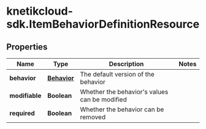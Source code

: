 # knetikcloud-sdk.ItemBehaviorDefinitionResource

## Properties
Name | Type | Description | Notes
------------ | ------------- | ------------- | -------------
**behavior** | [**Behavior**](Behavior.md) | The default version of the behavior | 
**modifiable** | **Boolean** | Whether the behavior&#39;s values can be modified | 
**required** | **Boolean** | Whether the behavior can be removed | 


